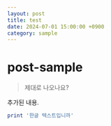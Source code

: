 ```yaml
---
layout: post
title: test
date: 2024-07-01 15:00:00 +0900
category: sample
---
```

# post-sample
> 제대로 나오나요?

추가된 내용.
```ruby
print '한글 텍스트입니까'
```
